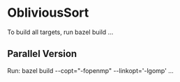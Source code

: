 # ObliviousSort
To build all targets, run bazel build ...
## Parallel Version
Run:
bazel build --copt="-fopenmp" --linkopt='-lgomp' ...